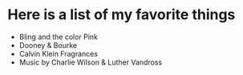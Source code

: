 # Here is a list of my favorite things
- Bling and the color Pink
- Dooney & Bourke 
- Calvin Klein Fragrances
- Music by Charlie Wilson & Luther Vandross
